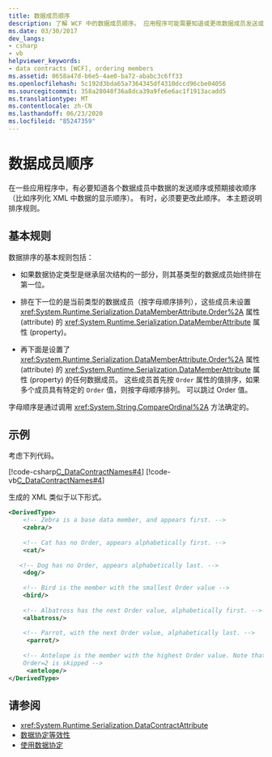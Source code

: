 ```yaml
---
title: 数据成员顺序
description: 了解 WCF 中的数据成员顺序。 应用程序可能需要知道或更改数据成员发送或预期的顺序。
ms.date: 03/30/2017
dev_langs:
- csharp
- vb
helpviewer_keywords:
- data contracts [WCF], ordering members
ms.assetid: 0658a47d-b6e5-4ae0-ba72-ababc3c6ff33
ms.openlocfilehash: 5c192d3bda65a7364345df4310dccd96cbe04056
ms.sourcegitcommit: 358a28048f36a8dca39a9fe6e6ac1f1913acadd5
ms.translationtype: MT
ms.contentlocale: zh-CN
ms.lasthandoff: 06/23/2020
ms.locfileid: "85247359"
---
```

# <a name="data-member-order"></a>数据成员顺序
在一些应用程序中，有必要知道各个数据成员中数据的发送顺序或预期接收顺序（比如序列化 XML 中数据的显示顺序）。 有时，必须要更改此顺序。 本主题说明排序规则。  
  
## <a name="basic-rules"></a>基本规则  
 数据排序的基本规则包括：  
  
- 如果数据协定类型是继承层次结构的一部分，则其基类型的数据成员始终排在第一位。  
  
- 排在下一位的是当前类型的数据成员（按字母顺序排列），这些成员未设置 <xref:System.Runtime.Serialization.DataMemberAttribute.Order%2A> 属性 (attribute) 的 <xref:System.Runtime.Serialization.DataMemberAttribute> 属性 (property)。  
  
- 再下面是设置了 <xref:System.Runtime.Serialization.DataMemberAttribute.Order%2A> 属性 (attribute) 的 <xref:System.Runtime.Serialization.DataMemberAttribute> 属性 (property) 的任何数据成员。 这些成员首先按 `Order` 属性的值排序，如果多个成员具有特定的 `Order` 值，则按字母顺序排列。 可以跳过 Order 值。  
  
 字母顺序是通过调用 <xref:System.String.CompareOrdinal%2A> 方法确定的。  
  
## <a name="examples"></a>示例  
 考虑下列代码。  
  
 [!code-csharp[C_DataContractNames#4](../../../../samples/snippets/csharp/VS_Snippets_CFX/c_datacontractnames/cs/source.cs#4)]
 [!code-vb[C_DataContractNames#4](../../../../samples/snippets/visualbasic/VS_Snippets_CFX/c_datacontractnames/vb/source.vb#4)]  
  
 生成的 XML 类似于以下形式。  
  
```xml  
<DerivedType>  
    <!-- Zebra is a base data member, and appears first. -->  
    <zebra/>
  
    <!-- Cat has no Order, appears alphabetically first. -->  
    <cat/>  
  
   <!-- Dog has no Order, appears alphabetically last. -->  
    <dog/>
  
    <!-- Bird is the member with the smallest Order value -->  
    <bird/>  
  
    <!-- Albatross has the next Order value, alphabetically first. -->  
    <albatross/>  
  
    <!-- Parrot, with the next Order value, alphabetically last. -->  
     <parrot/>  
  
    <!-- Antelope is the member with the highest Order value. Note that   
    Order=2 is skipped -->  
     <antelope/>
</DerivedType>  
```  
  
## <a name="see-also"></a>请参阅

- <xref:System.Runtime.Serialization.DataContractAttribute>
- [数据协定等效性](data-contract-equivalence.md)
- [使用数据协定](using-data-contracts.md)
